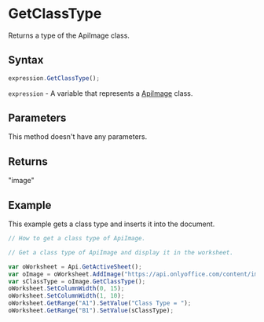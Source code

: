 # GetClassType

Returns a type of the ApiImage class.

## Syntax

```javascript
expression.GetClassType();
```

`expression` - A variable that represents a [ApiImage](../ApiImage.md) class.

## Parameters

This method doesn't have any parameters.

## Returns

"image"

## Example

This example gets a class type and inserts it into the document.

```javascript editor-xlsx
// How to get a class type of ApiImage.

// Get a class type of ApiImage and display it in the worksheet.

var oWorksheet = Api.GetActiveSheet();
var oImage = oWorksheet.AddImage("https://api.onlyoffice.com/content/img/docbuilder/examples/coordinate_aspects.png", 60 * 36000, 35 * 36000, 0, 2 * 36000, 2, 3 * 36000);
var sClassType = oImage.GetClassType();
oWorksheet.SetColumnWidth(0, 15);
oWorksheet.SetColumnWidth(1, 10);
oWorksheet.GetRange("A1").SetValue("Class Type = ");
oWorksheet.GetRange("B1").SetValue(sClassType);
```
